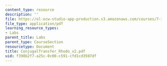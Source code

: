 ```yaml
---
content_type: resource
description: ''
file: https://ol-ocw-studio-app-production.s3.amazonaws.com/courses/7-13-experimental-microbial-genetics-fall-2003/f398b2f7a25c0c00c591cfd1cd3507df_ConjugalTransfer_Rhodo_v2.pdf
file_type: application/pdf
learning_resource_types:
- Labs
parent_title: Labs
parent_type: CourseSection
resourcetype: Document
title: ConjugalTransfer_Rhodo_v2.pdf
uid: f398b2f7-a25c-0c00-c591-cfd1cd3507df
---
```

